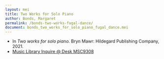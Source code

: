 ```yaml
---
layout: mei
title: Two Works for Solo Piano
author: Bonds, Margaret
permalink: /bonds-two-works-fugal-dance/
document: bonds_two_works_for_solo_piano_fugal_dance.mei
---
```


- In *Two works for solo piano.* Bryn Mawr: Hildegard Publishing Company, 2021.
- <a href="https://tufts.primo.exlibrisgroup.com/permalink/01TUN_INST/1kc9gia/alma991018232036803851" target="_blank">Music Library Inquire @ Desk MSC9308</a>
